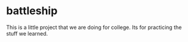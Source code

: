 battleship
==========

This is a little project that we are doing for college. Its for practicing the stuff we learned.

